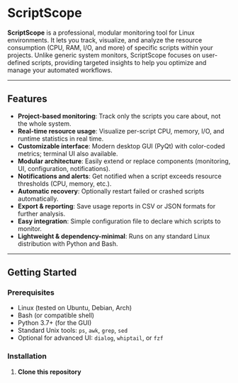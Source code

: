 # ScriptScope

**ScriptScope** is a professional, modular monitoring tool for Linux environments. It lets you track, visualize, and analyze the resource consumption (CPU, RAM, I/O, and more) of specific scripts within your projects. Unlike generic system monitors, ScriptScope focuses on user-defined scripts, providing targeted insights to help you optimize and manage your automated workflows.

---

## Features

- **Project-based monitoring**: Track only the scripts you care about, not the whole system.
- **Real-time resource usage**: Visualize per-script CPU, memory, I/O, and runtime statistics in real time.
- **Customizable interface**: Modern desktop GUI (PyQt) with color-coded metrics; terminal UI also available.
- **Modular architecture**: Easily extend or replace components (monitoring, UI, configuration, notifications).
- **Notifications and alerts**: Get notified when a script exceeds resource thresholds (CPU, memory, etc.).
- **Automatic recovery**: Optionally restart failed or crashed scripts automatically.
- **Export & reporting**: Save usage reports in CSV or JSON formats for further analysis.
- **Easy integration**: Simple configuration file to declare which scripts to monitor.
- **Lightweight & dependency-minimal**: Runs on any standard Linux distribution with Python and Bash.

---

## Getting Started

### Prerequisites

- Linux (tested on Ubuntu, Debian, Arch)
- Bash (or compatible shell)
- Python 3.7+ (for the GUI)
- Standard Unix tools: `ps`, `awk`, `grep`, `sed`
- Optional for advanced UI: `dialog`, `whiptail`, or `fzf`

### Installation

1. **Clone this repository**  
